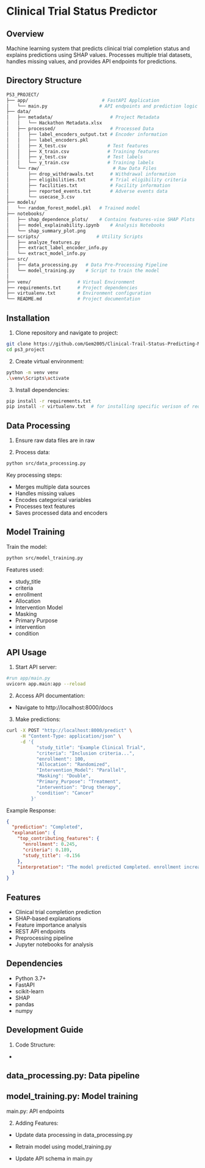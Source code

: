 # Clinical Trial Status Predictor

## Overview
Machine learning system that predicts clinical trial completion status and explains predictions using SHAP values. Processes multiple trial datasets, handles missing values, and provides API endpoints for predictions.

## Directory Structure
```bash
PS3_PROJECT/
├── app/                           # FastAPI Application
│   └── main.py                   # API endpoints and prediction logic
├── data/                            
│   ├── metadata/                     # Project Metadata
│   │   └── Hackathon Metadata.xlsx  
│   ├── processed/                    # Processed Data
│   │   ├── label_encoders_output.txt # Encoder information
│   │   ├── label_encoders.pkl        
│   │   ├── X_test.csv               # Test features
│   │   ├── X_train.csv              # Training features
│   │   ├── y_test.csv               # Test labels
│   │   └── y_train.csv              # Training labels
│   └── raw/                           # Raw Data Files
│       ├── drop_withdrawals.txt      # Withdrawal information
│       ├── eligibilities.txt         # Trial eligibility criteria
│       ├── facilities.txt            # Facility information
│       ├── reported_events.txt       # Adverse events data
│       └── usecase_3.csv      
├── models/                      
│   └── random_forest_model.pkl   # Trained model
├── notebooks/                 
│   ├── shap_dependence_plots/    # Contains features-vise SHAP Plots 
│   ├── model_explainability.ipynb    # Analysis Notebooks
│   └── shap_summary_plot.png
├── scripts/                     # Utility Scripts
│   ├── analyze_features.py      
│   ├── extract_label_encoder_info.py
│   └── extract_model_info.py
├── src/
│   ├── data_processing.py   # Data Pre-Processing Pipeline
│   └── model_training.py    # Script to train the model
│
├── venv/                 # Virtual Environment   
├── requirements.txt      # Project dependencies   
├── virtualenv.txt        # Environment configuration
└── README.md             # Project documentation

```

## Installation

1. Clone repository and navigate to project:
```bash
git clone https://github.com/Gem2005/Clinical-Trail-Status-Predicting-ML-Model.git
cd ps3_project
```

2. Create virtual environment:
```bash
python -m venv venv
.\venv\Scripts\activate
```

3. Install dependencies:
```bash
pip install -r requirements.txt 
pip install -r virtualenv.txt  # for installing specific verison of required modules and packages (exact version that we used)
```

## Data Processing

1. Ensure raw data files are in raw

2. Process data:
```bash
python src/data_processing.py
```

Key processing steps:
- Merges multiple data sources
- Handles missing values
- Encodes categorical variables
- Processes text features
- Saves processed data and encoders

## Model Training

Train the model:
```bash
python src/model_training.py
```

Features used:
- study_title
- criteria
- enrollment
- Allocation
- Intervention Model
- Masking
- Primary Purpose
- intervention
- condition

## API Usage

1. Start API server:
```bash
#run app/main.py
uvicorn app.main:app --reload
```

2. Access API documentation:
- Navigate to http://localhost:8000/docs

3. Make predictions:
```bash
curl -X POST "http://localhost:8000/predict" \
     -H "Content-Type: application/json" \
     -d '{
           "study_title": "Example Clinical Trial",
           "criteria": "Inclusion criteria...",
           "enrollment": 100,
           "Allocation": "Randomized",
           "Intervention_Model": "Parallel",
           "Masking": "Double",
           "Primary_Purpose": "Treatment",
           "intervention": "Drug therapy",
           "condition": "Cancer"
         }'
```

Example Response:
```json
{
  "prediction": "Completed",
  "explanation": {
    "top_contributing_features": {
      "enrollment": 0.245,
      "criteria": 0.189,
      "study_title": -0.156
    },
    "interpretation": "The model predicted Completed. enrollment increased likelihood by 0.245..."
  }
}
```

## Features

- Clinical trial completion prediction
- SHAP-based explanations
- Feature importance analysis
- REST API endpoints
- Preprocessing pipeline
- Jupyter notebooks for analysis

## Dependencies

- Python 3.7+
- FastAPI
- scikit-learn
- SHAP
- pandas
- numpy

## Development Guide

1. Code Structure:
- 

data_processing.py: Data pipeline
- 

model_training.py: Model training
- 

main.py: API endpoints

2. Adding Features:
- Update data processing in data_processing.py


- Retrain model using model_training.py


- Update API schema in main.py
